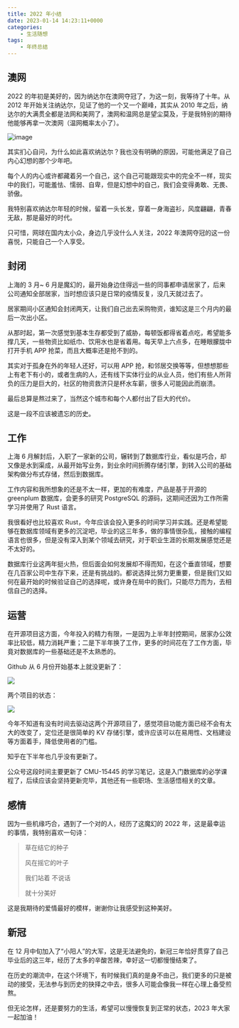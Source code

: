 ```yaml
---
title: 2022 年小结
date: 2023-01-14 14:23:11+0000
categories:
    - 生活随想
tags:
    - 年终总结
---
```


## 澳网
2022 的年初是美好的，因为纳达尔在澳网夺冠了，为这一刻，我等待了十年。从 2012 年开始关注纳达尔，见证了他的一个又一个巅峰，其实从 2010 年之后，纳达尔的大满贯全都是法网和美网了，澳网和温网总是望尘莫及，于是我特别的期待他能够再拿一次澳网（温网概率太小了）。

![image](https://pic4.zhimg.com/80/v2-17b74d68f3f923a161b609e54a083f33_1440w.webp)

其实扪心自问，为什么如此喜欢纳达尔？我也没有明确的原因，可能他满足了自己内心幻想的那个少年吧。

每个人的内心或许都藏着另一个自己，这个自己可能跟现实中的完全不一样，现实中的我们，可能羞怯、懦弱、自卑，但是幻想中的自己，我们会变得勇敢、无畏、骄傲。

我特别喜欢纳达尔年轻的时候，留着一头长发，穿着一身海盗衫，风度翩翩，青春无敌，那是最好的时代。

只可惜，网球在国内太小众，身边几乎没什么人关注，2022 年澳网夺冠的这一份喜悦，只能自己一个人享受。

## 封闭
上海的 3 月~ 6 月是魔幻的，最开始身边住得远一些的同事都申请居家了，后来公司通知全部居家，当时想应该只是日常的疫情反复，没几天就过去了。

居家期间小区通知会封闭两天，让我们自己出去采购物资，谁知这是三个月内的最后一次出小区。

从那时起，第一次感觉到基本生存都受到了威胁，每顿饭都得省着点吃，希望能多撑几天，一些物资比如纸巾、饮用水也是省着用。每天早上六点多，在睡眼朦胧中打开手机 APP 抢菜，而且大概率还是抢不到的。

其实对于孤身在外的年轻人还好，可以用 APP 抢，和邻居交换等等，但想想那些上有老下有小的，或者生病的人，还有线下实体行业的从业人员，他们有些人所背负的压力是巨大的，社区的物资救济只是杯水车薪，很多人可能因此而崩溃。

最后总算是熬过来了，当然这个城市和每个人都付出了巨大的代价。

这是一段不应该被遗忘的历史。

## 工作
上海 6 月解封后，入职了一家新的公司，辗转到了数据库行业，看似是巧合，却又像是水到渠成，从最开始写业务，到业余时间折腾存储引擎，到转入公司的基础架构做分布式存储，然后到数据库。

工作内容和我所想象的还是不太一样，更加的有难度，产品是基于开源的 greenplum 数据库，会更多的研究 PostgreSQL 的源码，这期间还因为工作所需学习并使用了 Rust 语言。

我很看好也比较喜欢 Rust，今年应该会投入更多的时间学习并实践。还是希望能够在数据库领域有更多的沉淀吧，毕业的这三年多，做的事情很杂乱，接触的编程语言也很多，但是没有深入到某个领域去研究，对于职业生涯的长期发展感觉还是不太好的。

数据库行业这两年挺火热，但后面会如何发展却不得而知，在这个垂直领域，想要在几百家公司中生存下来，还是有挑战的。都说选择比努力更重要，但是我们又如何在最开始的时候验证自己的选择呢，或许身在局中的我们，只能尽力而为，去相信自己的选择。

## 运营
在开源项目这方面，今年投入的精力有限，一是因为上半年封控期间，居家办公效率比较低，精力消耗严重；二是下半年换了工作，更多的时间花在了工作方面，毕竟对数据库的一些基础还是不太熟悉的。

Github 从 6 月份开始基本上就没更新了：

![](https://pic1.zhimg.com/80/v2-516d769c5e437d8575938c38c82d7c74_1440w.webp)

两个项目的状态：

![](https://pic2.zhimg.com/80/v2-7ad379b3126a35ae2e08409be7eaaaed_1440w.webp)

今年不知道有没有时间去驱动这两个开源项目了，感觉项目功能方面已经不会有太大的改变了，定位还是很简单的 KV 存储引擎，或许应该可以在易用性、文档建设等方面着手，降低使用者的门槛。

知乎在下半年也几乎没有更新了。

公众号这段时间主要更新了 CMU-15445 的学习笔记，这是入门数据库的必学课程了，后续应该会坚持更新完毕，其他还有一些职场、生活感悟相关的文章。

## 感情
因为一些机缘巧合，遇到了一个对的人，经历了这魔幻的 2022 年，这是最幸运的事情，我特别喜欢一句诗：

> 草在结它的种子 
> 
> 风在摇它的叶子
> 
> 我们站着 不说话
> 
> 就十分美好

这是我期待的爱情最好的模样，谢谢你让我感受到这种美好。

## 新冠
在 12 月中旬加入了“小阳人”的大军，这是无法避免的，新冠三年恰好贯穿了自己毕业后的这三年，经历了太多的辛酸苦辣，幸好这一切都慢慢结束了。

在历史的潮流中，在这个环境下，有时候我们真的是身不由己，我们更多的只是被动的接受，无法参与到历史的抉择之中去，很多人可能会像我一样在心理上备受煎熬。

但无论怎样，还是要努力的生活，希望可以慢慢恢复到正常的状态，2023 年大家一起加油！
